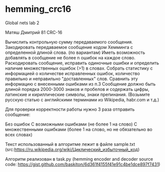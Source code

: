 # hemming_crc16
Global nets lab 2

Матяш Дмитрий 81 CRC-16

Вычислить контрольную сумму передаваемого сообщения.
Закодировать передаваемое сообщение кодом Хемминга с определенной длиной слова. (по вариантам)
Иметь возможность добавлять в сообщение не более n ошибок на каждое слово.
Раскодировать сообщение, исправить одиночные ошибки и определить наличие множественных ошибок (>1) в словах.
Собрать статистику с информацией о количестве исправленных ошибок, количество правильно и неправильно "доставленных" слов.
Сравнить эту информацию с внесенными ошибками из п.3
Сообщение должно быть длиной порядка 2000-3000 знаков и пробелов и содержать цифры, латинские и кириллические символы, знаки препинания. (Возьмите русскую статью с английскими терминами из Wikipedia, habr.com и т.д.)

Для проверки корректности работы нужно 3 раза отправить сообщение:

Без ошибок
С возможными ошибками (не более 1 на слово)
С множественными ошибками (более 1 на слово, но не обязательно во всех словах)

Текст использованный в алгоритме лежит в файле sample.txt (src:https://ru.wikipedia.org/wiki/Циклический_избыточный_код)

Алгоритм реализован в task.py (hemming encoder and decoder source code: https://gist.github.com/baskiton/6d361f4155f41e91c4be1dce897f7431)
